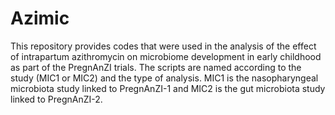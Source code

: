 # Azimic
This repository provides codes that were used in the analysis of the effect of intrapartum azithromycin on microbiome development in early childhood as part of the PregnAnZI trials. The scripts are named according to the study (MIC1 or MIC2) and the type of analysis. MIC1 is the nasopharyngeal microbiota study linked to PregnAnZI-1 and MIC2 is the gut microbiota study linked to PregnAnZI-2.
